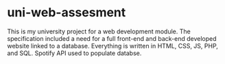 # uni-web-assesment
This is my university project for a web development module. The specification included a need for a full front-end and back-end developed website linked to a database. Everything is written in HTML, CSS, JS, PHP, and SQL. Spotify API used to populate databse. 
